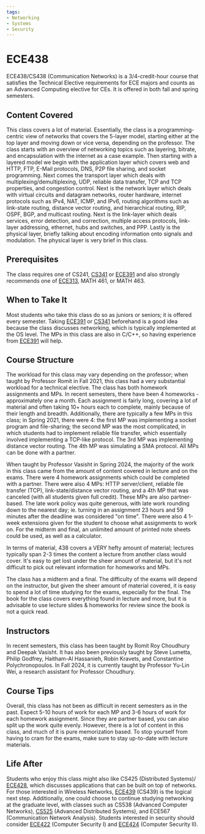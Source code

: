 ```yaml
---
tags:
- Networking
- Systems
- Security
---
```

# ECE438

ECE438/CS438 (Communication Networks) is a 3/4-credit-hour course that satisfies the Technical Elective requirements for ECE majors and counts as an Advanced Computing elective for CEs. It is offered in both fall and spring semesters.

## Content Covered

This class covers a lot of material.  Essentially, the class is a programming-centric view of networks that covers the 5-layer model, starting either at the top layer and moving down or vice versa, depending on the professor. The class starts with an overview of networking topics such as layering, bitrate, and encapsulation with the internet as a case example. Then starting with a layered model we begin with the application layer which covers web and HTTP, FTP, E-Mail protocols, DNS, P2P file sharing, and socket programming. Next comes the transport layer which deals with multiplexing/demultiplexing, UDP, reliable data transfer, TCP and TCP properties, and congestion control. Next is the network layer which deals with virtual circuits and datagram networks, router hardware, internet protocols such as IPv4, NAT, ICMP, and IPv6, routing algorithms such as link-state routing, distance vector routing, and hierarchical routing, RIP, OSPF, BGP, and multicast routing. Next is the link-layer which deals services, error detection, and correction, multiple access protocols, link-layer addressing, ethernet, hubs and switches, and PPP. Lastly is the physical layer, briefly talking about encoding information onto signals and modulation. The physical layer is very brief in this class. 

## Prerequisites

The class requires one of CS241, [CS341](../CS%20Course%20Offerings/CS341.md) or [ECE391](ECE391.md) and also strongly recommends one of [ECE313](ECE313.md), MATH 461, or MATH 463.

## When to Take It

Most students who take this class do so as juniors or seniors; it is offered every semester.  Taking [ECE391](ECE391.md) or [CS341](../CS%20Course%20Offerings/CS341.md) beforehand is a good idea because the class discusses networking, which is typically implemented at the OS level. The MPs in this class are also in C/C++, so having experience from [ECE391](ECE391.md) will help.

## Course Structure

The workload for this class may vary depending on the professor; when taught by Professor Romit in Fall 2021, this class had a very substantial workload for a technical elective.  The class has both homework assignments and MPs.  In recent semesters, there have been 4 homeworks - approximately one a month. Each assignment is fairly long, covering a lot of material and often taking 10+ hours each to complete, mainly because of their length and breadth.  Additionally, there are typically a few MPs in this class; in Spring 2021, there were 4: the first MP was implementing a socket program and file-sharing; the second MP was the most complicated, in which students had to implement reliable file transfer, which essentially involved implementing a TCP-like protocol. The 3rd MP was implementing distance vector routing. The 4th MP was simulating a SMA protocol. All MPs can be done with a partner.

When taught by Professor Vasisht in Spring 2024, the majority of the work in this class came from the amount of content covered in lecture and on the exams. There were 4 homework assignments which could be completed with a partner. There were also 4 MPs: HTTP server/client, reliable file transfer (TCP), link-state/distance vector routing, and a 4th MP that was canceled (with all students given full credit). These MPs are also partner-based. The late work policy was quite generous, with late work rounding down to the nearest day; ie. turning in an assignment 23 hours and 59 minutes after the deadline was considered "on time". There were also 4 1-week extensions given for the student to choose what assignments to work on. For the midterm and final, an unlimited amount of printed note sheets could be used, as well as a calculator.

In terms of material, 438 covers a VERY hefty amount of material; lectures typically span 2-3 times the content a lecture from another class would cover. It's easy to get lost under the sheer amount of material, but it's not difficult to pick out relevant information for homeworks and MPs.

The class has a midterm and a final.  The difficulty of the exams will depend on the instructor, but given the sheer amount of material covered, it is easy to spend a lot of time studying for the exams, especially for the final. The book for the class covers everything found in lecture and more, but it is advisable to use lecture slides & homeworks for review since the book is not a quick read.

## Instructors

In recent semesters, this class has been taught by Romit Roy Choudhury and Deepak Vasisht.  It has also been previously taught by Steve Lumetta, Philip Godfrey, Haitham-Al Hassanieh, Robin Kravets, and Constantine Polychronopoulos. In Fall 2024, it is currently taught by Professor Yu-Lin Wei, a research assistant for Professor Choudhury.

## Course Tips

Overall, this class has not been as difficult in recent semesters as in the past. Expect 5-10 hours of work for each MP and 3-6 hours of work for each homework assignment. Since they are partner based, you can also split up the work quite evenly. However, there is a lot of content in this class, and much of it is pure memorization based. To stop yourself from having to cram for the exams, make sure to stay up-to-date with lecture materials.

## Life After

Students who enjoy this class might also like CS425 (Distributed Systems)/ [ECE428](ECE428.md), which discusses applications that can be built on top of networks.  For those interested in Wireless Networks, [ECE439](ECE439.md) (CS439) is the logical next step.  Additionally, one could choose to continue studying networking at the graduate level, with classes such as CS538 (Advanced Computer Networks), [CS525](../CS%20Course%20Offerings/CS525.md) (Advanced Distributed Systems), and ECE567 (Communication Network Analysis).  Students interested in security should consider [ECE422](ECE422.md) (Computer Security I) and [ECE424](ECE424.md) (Computer Security II).


[comment]: # (## Infamous )


[comment]: # (## Resources)
